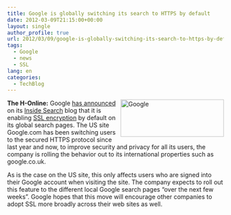 ```yaml
---
title: Google is globally switching its search to HTTPS by default
date: 2012-03-09T21:15:00+00:00
layout: single
author_profile: true
url: 2012/03/09/google-is-globally-switching-its-search-to-https-by-default/
tags:
  - Google
  - news
  - SSL
lang: en
categories: 
  - TechBlog
---
```

[<img title="Google" border="0" alt="Google" align="right" src="http://lh3.ggpht.com/-NYVmmOGVgx4/T1psBFP0nGI/AAAAAAAAFGY/ARMdEwWYOd4/Google_thumb%25255B1%25255D.jpg?imgmax=800" width="240" height="87" />](http://lh4.ggpht.com/-ZcsYTeWNjYM/T1pr-Ch5H9I/AAAAAAAAFGQ/gnIqwd8Jvis/s1600-h/Google%25255B1%25255D.png)**The H-Online:** Google [has announced](http://insidesearch.blogspot.com/2012/03/bringing-more-secure-search-around.html) on its [Inside Search](http://insidesearch.blogspot.com/) blog that it is enabling [SSL encryption](http://en.wikipedia.org/wiki/Transport_Layer_Security) by default on its global search pages. The US site Google.com has been switching users to the secured HTTPS protocol since last year and now, to improve security and privacy for all its users, the company is rolling the behavior out to its international properties such as google.co.uk. 

As is the case on the US site, this only affects users who are signed into their Google account when visiting the site. The company expects to roll out this feature to the different local Google search pages “over the next few weeks”. Google hopes that this move will encourage other companies to adopt SSL more broadly across their web sites as well.
